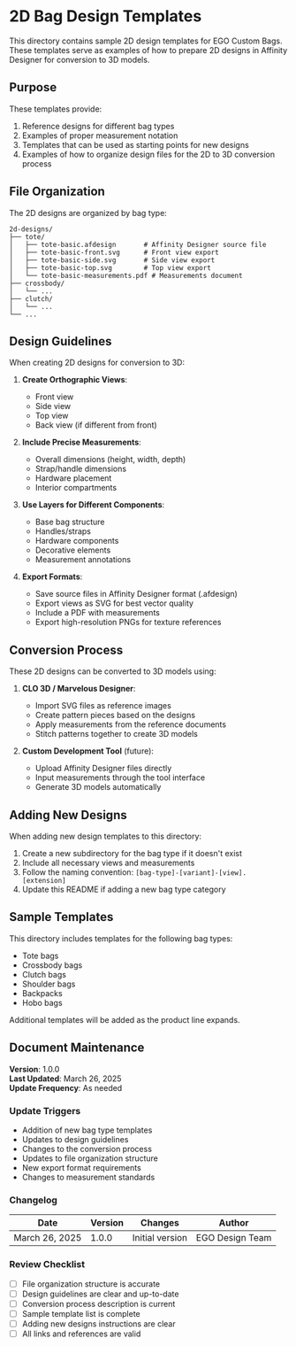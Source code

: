# 2D Bag Design Templates

This directory contains sample 2D design templates for EGO Custom Bags. These templates serve as examples of how to prepare 2D designs in Affinity Designer for conversion to 3D models.

## Purpose

These templates provide:
1. Reference designs for different bag types
2. Examples of proper measurement notation
3. Templates that can be used as starting points for new designs
4. Examples of how to organize design files for the 2D to 3D conversion process

## File Organization

The 2D designs are organized by bag type:

```
2d-designs/
├── tote/
│   ├── tote-basic.afdesign       # Affinity Designer source file
│   ├── tote-basic-front.svg      # Front view export
│   ├── tote-basic-side.svg       # Side view export
│   ├── tote-basic-top.svg        # Top view export
│   └── tote-basic-measurements.pdf # Measurements document
├── crossbody/
│   └── ...
├── clutch/
│   └── ...
└── ...
```

## Design Guidelines

When creating 2D designs for conversion to 3D:

1. **Create Orthographic Views**:
   - Front view
   - Side view
   - Top view
   - Back view (if different from front)

2. **Include Precise Measurements**:
   - Overall dimensions (height, width, depth)
   - Strap/handle dimensions
   - Hardware placement
   - Interior compartments

3. **Use Layers for Different Components**:
   - Base bag structure
   - Handles/straps
   - Hardware components
   - Decorative elements
   - Measurement annotations

4. **Export Formats**:
   - Save source files in Affinity Designer format (.afdesign)
   - Export views as SVG for best vector quality
   - Include a PDF with measurements
   - Export high-resolution PNGs for texture references

## Conversion Process

These 2D designs can be converted to 3D models using:

1. **CLO 3D / Marvelous Designer**:
   - Import SVG files as reference images
   - Create pattern pieces based on the designs
   - Apply measurements from the reference documents
   - Stitch patterns together to create 3D models

2. **Custom Development Tool** (future):
   - Upload Affinity Designer files directly
   - Input measurements through the tool interface
   - Generate 3D models automatically

## Adding New Designs

When adding new design templates to this directory:

1. Create a new subdirectory for the bag type if it doesn't exist
2. Include all necessary views and measurements
3. Follow the naming convention: `[bag-type]-[variant]-[view].[extension]`
4. Update this README if adding a new bag type category

## Sample Templates

This directory includes templates for the following bag types:

- Tote bags
- Crossbody bags
- Clutch bags
- Shoulder bags
- Backpacks
- Hobo bags

Additional templates will be added as the product line expands.

## Document Maintenance

**Version**: 1.0.0  
**Last Updated**: March 26, 2025  
**Update Frequency**: As needed  

### Update Triggers
- Addition of new bag type templates
- Updates to design guidelines
- Changes to the conversion process
- Updates to file organization structure
- New export format requirements
- Changes to measurement standards

### Changelog
| Date | Version | Changes | Author |
|------|---------|---------|--------|
| March 26, 2025 | 1.0.0 | Initial version | EGO Design Team |

### Review Checklist
- [ ] File organization structure is accurate
- [ ] Design guidelines are clear and up-to-date
- [ ] Conversion process description is current
- [ ] Sample template list is complete
- [ ] Adding new designs instructions are clear
- [ ] All links and references are valid
